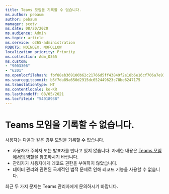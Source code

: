 ```yaml
---
title: Teams 모임을 기록할 수 없습니다.
ms.author: pebaum
author: pebaum
manager: scotv
ms.date: 08/20/2020
ms.audience: Admin
ms.topic: article
ms.service: o365-administration
ROBOTS: NOINDEX, NOFOLLOW
localization_priority: Priority
ms.collection: Adm_O365
ms.custom:
- "9003306"
- "6201"
ms.openlocfilehash: fbf88eb369100b62c21766d5ff43849f2e18b6e16cf706a7e91a316abc3bdd27
ms.sourcegitcommit: b5f7da89a650d2915dc652449623c78be6247175
ms.translationtype: HT
ms.contentlocale: ko-KR
ms.lasthandoff: 08/05/2021
ms.locfileid: "54018938"
---
```

# <a name="cant-record-teams-meeting"></a>Teams 모임을 기록할 수 없습니다.

사용자는 다음과 같은 경우 모임을 기록할 수 없습니다.  

- 사용자가 주최자 또는 발표자를 만나고 있지 않습니다. 자세한 내용은 [Teams 모임에서의 역할](https://support.microsoft.com/office/roles-in-a-teams-meeting-c16fa7d0-1666-4dde-8686-0a0bfe16e019)을 참조하시기 바랍니다.
- 관리자가 사용자에게 레코드 권한을 부여하지 않았습니다.
- 데이터 관리와 관련된 국제적인 법적 문제로 인해 레코드 기능을 사용할 수 없습니다.

최근 두 가지 문제는 Teams 관리자에게 문의하시기 바랍니다.